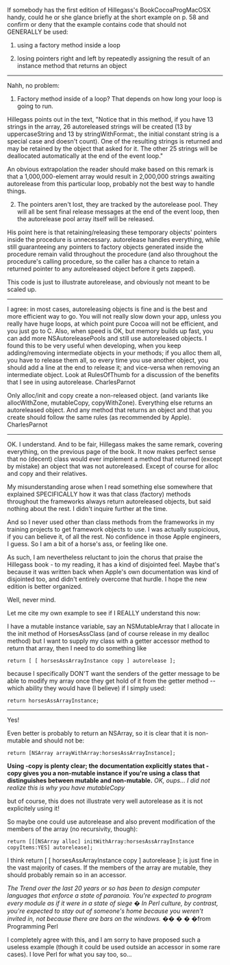 If somebody has the first edition of Hillegass's BookCocoaProgMacOSX handy, could he or she glance briefly
at the short example on p. 58 and confirm or deny that the example contains code that
should not GENERALLY be used:

1) using a factory method inside a loop

2) losing pointers right and left by repeatedly assigning the result of an instance method that returns an object

----

Nahh, no problem:

1) Factory method inside of a loop? That depends on how long your loop is going to run.

Hillegass points out in the text, "Notice that in this method, if you have 13 strings in the array, 26 autoreleased strings will be created (13 by uppercaseString and 13 by stringWithFormat:, the initial constant string is a special case and doesn't count). One of the resulting strings is returned and may be retained by the object that asked for it. The other 25 strings will be deallocated automatically at the end of the event loop."

An obvious extrapolation the reader should make based on this remark is that a 1,000,000-element array would result in 2,000,000 strings awaiting autorelease from this particular loop, probably not the best way to handle things.

2) The pointers aren't lost, they are tracked by the autorelease pool. They will all be sent final release messages at the end of the event loop, then the autorelease pool array itself will be released.

His point here is that retaining/releasing these temporary objects' pointers inside the procedure is unnecessary. autorelease handles everything, while still guaranteeing any pointers to factory objects generated inside the procedure remain valid throughout the procedure (and also throughout the procedure's calling procedure, so the caller has a chance to retain a returned pointer to any autoreleased object before it gets zapped).

This code is just to illustrate autorelease, and obviously not meant to be scaled up.

----
I agree: in most cases, autoreleasing objects is fine and is the best and more efficient way to go. You will not really slow down your app, unless you really have huge loops, at which point pure Cocoa will not be efficient, and you just go to C. Also, when speed is OK, but memory builds up fast, you can add more NSAutoreleasePools and still use autoreleased objects. I found this to be very useful when developing, when you keep adding/removing intermediate objects in your methods; if you alloc them all, you have to release them all, so every time you use another object, you should add a line at the end to release it; and vice-versa when removing an intermediate object. Look at RulesOfThumb for a discussion of the benefits that I see in using autorelease. CharlesParnot

Only alloc/init and copy create a non-released object. (and variants like allocWithZone, mutableCopy, copyWithZone). Everything else returns an autoreleased object. And any method that returns an object and that you create should follow the same rules (as recommended by Apple). CharlesParnot

----

OK. I understand. And to be fair, Hillegass makes the same remark, covering everything, on the previous page of the book.
It now makes perfect sense that no (decent) class would ever implement a method that returned (except by mistake) an object that was not autoreleased.
Except of course for alloc and copy and their relatives.

My misunderstanding arose when I read something else somewhere that explained SPECIFICALLY how it was that class (factory)
methods throughout the frameworks always return autoreleased objects, but said nothing about the rest. I didn't inquire further at the time.

And so I never used other than class methods from the frameworks in my training projects to get framework objects to use.
I was actually suspicious, if you can believe it, of all the rest. No confidence in those Apple engineers, I guess.
So I am a bit of a horse's ass, or feeling like one.

As such, I am nevertheless reluctant to join the chorus that praise the Hillegass book - to my reading, it has a kind of disjointed feel.
Maybe that's because it was written back when Apple's own documentation was kind of disjointed too, and didn't entirely overcome that hurdle.
I hope the new edition is better organized.

Well, never mind.

Let me cite my own example to see if I REALLY understand this now:

I have a mutable instance variable, say an     NSMutableArray that I allocate in the     init method of     HorsesAssClass
(and of course     release in my     dealloc method)
but I want to supply my class with a getter accessor method to return that array,
then I need to do something like

    return [ [ horsesAssArrayInstance copy ] autorelease ];

because I specifically DON'T want the senders of the getter message to be able to modify my array once they get hold of it from the getter method
-- which ability they would have (I believe) if I simply used:

    return horsesAssArrayInstance;

----

Yes!

Even better is probably to return an NSArray, so it is clear that it is non-mutable and should not be:

    return [NSArray arrayWithArray:horsesAssArrayInstance];

**Using -copy is plenty clear; the documentation explicitly states that -copy gives you a non-mutable instance if you're using a class that distinguishes between mutable and non-mutable.** *OK, oups... I did not realize this is why you have mutableCopy*

but of course, this does not illustrate very well     autorelease as it is not explicitely using it!

So maybe one could use     autorelease and also prevent modification of the members of the array (no recursivity, though):

    return [[[NSArray alloc] initWithArray:horsesAssArrayInstance copyItems:YES] autorelease];

I think     return [ [ horsesAssArrayInstance copy ] autorelease ]; is just fine in the vast majority of cases. If the members of the array are mutable, they should probably remain so in an accessor.

*The Trend over the last 20 years or so has been to design computer 
languages that enforce a state of paranoia. You're expected to program 
every module as if it were in a state of siege � In Perl culture, by 
contrast, you're expected to stay out of someone's home because you 
weren't invited in, not because there are bars on the windows.*
�� � � �from Programming Perl

I completely agree with this, and I am sorry to have proposed such a useless example (though it could be used outside an accessor in some rare cases). I love Perl for what you say too, so...

